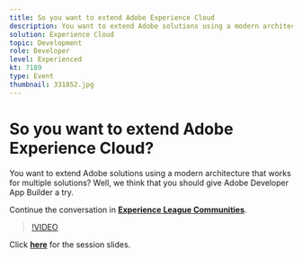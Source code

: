 ```yaml
---
title: So you want to extend Adobe Experience Cloud
description: You want to extend Adobe solutions using a modern architecture that works for multiple solutions? Well, we think that you should give Adobe Developer App Builder a try. This session was delivered as part of Adobe Developers Live Content event.
solution: Experience Cloud
topic: Development
role: Developer
level: Experienced
kt: 7189
type: Event
thumbnail: 331852.jpg
---
```


# So you want to extend Adobe Experience Cloud?

You want to extend Adobe solutions using a modern architecture that works for multiple solutions? Well, we think that you should give Adobe Developer App Builder a try.

Continue the conversation in **[Experience League Communities](http://adobe.ly/36Yd3v6)**.

>[!VIDEO](https://video.tv.adobe.com/v/331852/?quality=12&learn=on&hidetitle=true)

Click **[here](/help/assets/extend-experience-cloud.pdf)** for the session slides.

